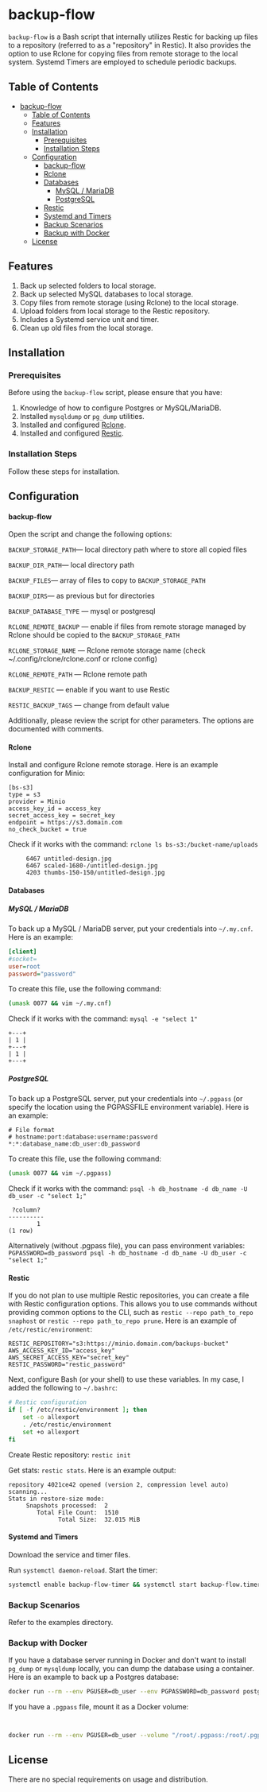 # backup-flow

`backup-flow` is a Bash script that internally utilizes Restic for backing up files to a repository (referred to as a "repository" in Restic). It also provides the option to use Rclone for copying files from remote storage to the local system. Systemd Timers are employed to schedule periodic backups.

## Table of Contents

- [backup-flow](#backup-flow)
  - [Table of Contents](#table-of-contents)
  - [Features](#features)
  - [Installation](#installation)
    - [Prerequisites](#prerequisites)
    - [Installation Steps](#installation-steps)
  - [Configuration](#configuration)
      - [backup-flow](#backup-flow-1)
      - [Rclone](#rclone)
      - [Databases](#databases)
        - [MySQL / MariaDB](#mysql--mariadb)
        - [PostgreSQL](#postgresql)
      - [Restic](#restic)
      - [Systemd and Timers](#systemd-and-timers)
    - [Backup Scenarios](#backup-scenarios)
    - [Backup with Docker](#backup-with-docker)
  - [License](#license)

## Features

1. Back up selected folders to local storage.
2. Back up selected MySQL databases to local storage.
3. Copy files from remote storage (using Rclone) to the local storage.
4. Upload folders from local storage to the Restic repository.
5. Includes a Systemd service unit and timer.
6. Clean up old files from the local storage.

## Installation

### Prerequisites

Before using the `backup-flow` script, please ensure that you have:

1. Knowledge of how to configure Postgres or MySQL/MariaDB.
2. Installed `mysqldump` or `pg_dump` utilities.
3. Installed and configured [Rclone](https://rclone.org/downloads/).
4. Installed and configured [Restic](https://restic.readthedocs.io/en/latest/020_installation.html).

### Installation Steps

Follow these steps for installation.

## Configuration

#### backup-flow

Open the script and change the following options:

`BACKUP_STORAGE_PATH`— local directory path where to store all copied files

`BACKUP_DIR_PATH`— local directory path

`BACKUP_FILES`— array of files to copy to `BACKUP_STORAGE_PATH`

`BACKUP_DIRS`— as previous but for directories

`BACKUP_DATABASE_TYPE` — mysql or postgresql

`RCLONE_REMOTE_BACKUP` — enable if files from remote storage managed by Rclone should be copied to the `BACKUP_STORAGE_PATH`

`RCLONE_STORAGE_NAME` — Rclone remote storage name (check ~/.config/rclone/rclone.conf or rclone config)

`RCLONE_REMOTE_PATH` — Rclone remote path

`BACKUP_RESTIC` — enable if you want to use Restic

`RESTIC_BACKUP_TAGS` — change from default value

Additionally, please review the script for other parameters. The options are documented with comments.

#### Rclone

Install and configure Rclone remote storage. Here is an example configuration for Minio:

```
[bs-s3]
type = s3
provider = Minio
access_key_id = access_key
secret_access_key = secret_key
endpoint = https://s3.domain.com
no_check_bucket = true
```

Check if it works with the command: `rclone ls bs-s3:/bucket-name/uploads`

```
     6467 untitled-design.jpg
     6467 scaled-1680-/untitled-design.jpg
     4203 thumbs-150-150/untitled-design.jpg
```

#### Databases

##### MySQL / MariaDB

To back up a MySQL / MariaDB server, put your credentials into `~/.my.cnf`. Here is an example:

```ini
[client]
#socket=
user=root
password="password"
```

To create this file, use the following command:

```bash
(umask 0077 && vim ~/.my.cnf)
```

Check if it works with the command: `mysql -e "select 1"`

```
+---+
| 1 |
+---+
| 1 |
+---+
```

##### PostgreSQL

To back up a PostgreSQL server, put your credentials into `~/.pgpass` (or specify the location using the PGPASSFILE environment variable). Here is an example:

```
# File format
# hostname:port:database:username:password
*:*:database_name:db_user:db_password
```

To create this file, use the following command:

```bash
(umask 0077 && vim ~/.pgpass)
```

Check if it works with the command: `psql -h db_hostname -d db_name -U db_user -c "select 1;"`

```
 ?column? 
----------
        1
(1 row)
```

Alternatively (without .pgpass file), you can pass environment variables: `PGPASSWORD=db_password psql -h db_hostname -d db_name -U db_user -c "select 1;"`

#### Restic

If you do not plan to use multiple Restic repositories, you can create a file with Restic configuration options. This allows you to use commands without providing common options to the CLI, such as `restic --repo path_to_repo snaphost` or `restic --repo path_to_repo prune`. Here is an example of `/etc/restic/environment`:

```
RESTIC_REPOSITORY="s3:https://minio.domain.com/backups-bucket"
AWS_ACCESS_KEY_ID="access_key"
AWS_SECRET_ACCESS_KEY="secret_key"
RESTIC_PASSWORD="restic_password"
```

Next, configure Bash (or your shell) to use these variables. In my case, I added the following to `~/.bashrc`:

```bash
# Restic configuration
if [ -f /etc/restic/environment ]; then
    set -o allexport
    . /etc/restic/environment
    set +o allexport
fi
```

Create Restic repository: `restic init`

Get stats: `restic stats`. Here is an example output:

```
repository 4021ce42 opened (version 2, compression level auto)
scanning...
Stats in restore-size mode:
     Snapshots processed:  2
        Total File Count:  1510
              Total Size:  32.015 MiB
```

#### Systemd and Timers

Download the service and timer files.

Run `systemctl daemon-reload`. Start the timer:

```bash
systemctl enable backup-flow-timer && systemctl start backup-flow.timer
```

### Backup Scenarios

Refer to the examples directory.

### Backup with Docker

If you have a database server running in Docker and don't want to install `pg_dump` or `mysqldump` locally, you can dump the database using a container. Here is an example to back up a Postgres database:

```bash
docker run --rm --env PGUSER=db_user --env PGPASSWORD=db_password postgres:15 pg_dump -h db_hostname -d db_name -b -w --clean --if-exists > database_dump.sql
```

If you have a `.pgpass` file, mount it as a Docker volume:

```bash


docker run --rm --env PGUSER=db_user --volume "/root/.pgpass:/root/.pgpass" postgres:15 pg_dump -h db_hostname -d db_name -b -w --clean --if-exists > database_dump.sql
```

## License

There are no special requirements on usage and distribution.

